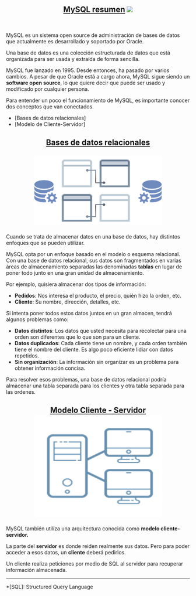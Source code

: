 [comment]: <> (Author: Marco Contreras Herrera)
[comment]: <> (Email: enidev911@gmail.com)

<h2 align="center">
  <u>MySQL resumen</u>
  <img src="../../../assets/ico/MySQL_Logo.ico">
</h2>

<br>

MySQL es un sistema open source de administración de bases de datos que actualmente es desarrollado y soportado por Oracle.  

Una base de datos es una colección  estructurada de datos que está organizada para ser usada y extraída de forma sencilla.  

MySQL fue lanzado en 1995. Desde entonces, ha pasado por varios cambios. A pesar de que Oracle está a cargo ahora, MySQL sigue siendo un **software open source**, lo que quiere decir que puede ser usado y modificado por cualquier persona.

Para entender un poco el funcionamiento de MySQL, es importante conocer dos conceptos que van conectados.  

- [Bases de datos relacionales]
- [Modelo de Cliente-Servidor]


<h2 align="center">
  <u>Bases de datos relacionales</u><br><br>
  <img src="../../../assets/png/relationship_database.png" width="350">
</h2>

Cuando se trata de almacenar datos en una base de datos, hay distintos enfoques que se pueden utilizar.

MySQL opta por un enfoque basado en el modelo o esquema relacional. Con una base de datos relacional, sus datos son fragmentados en varias áreas de almacenamiento separadas las denominadas **tablas** en lugar de poner todo junto en una gran unidad de almacenamiento.  

Por ejemplo, quisiera almacenar dos tipos de información:

- **Pedidos**: Nos interesa el producto, el precio, quién hizo la orden, etc. 
- **Cliente**: Su nombre, dirección, detalles, etc.

Si intenta poner todos estos datos juntos en un gran almacen, tendrá algunos problemas como:  

- **Datos distintos**: Los datos que usted necesita para recolectar para una orden son diferentes que lo que son para un cliente. 
- **Datos duplicados**: Cada cliente tiene un nombre, y cada orden también tiene el nombre del cliente. Es algo poco eficiente lidiar con datos repetidos.
- **Sin organización**: La información sin organizar es un problema para obtener información concisa.

Para resolver esos problemas, una base de datos relacional podría almacenar una tabla separada para los clientes y otra tabla separada para las ordenes.



<h2 align="center">
  <u>Modelo Cliente - Servidor</u><br>
  <img src="../../../assets/png/server_client.png" width="350" height="280">
</h2>

MySQL también utiliza una arquitectura conocida como **modelo cliente-servidor.**


La parte del **servidor** es donde reiden realmente sus datos. Pero para poder acceder a esos datos, un **cliente** deberá pedirlos.  

Un cliente realiza peticiones por medio de SQL al servidor para recuperar información almacenada.

---

*[SQL]: Structured Query Language